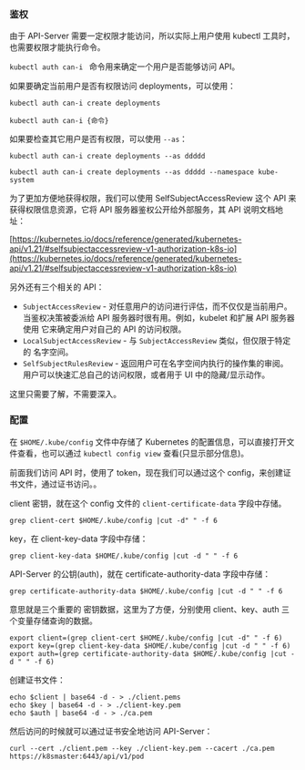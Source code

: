 ### 鉴权

由于 API-Server 需要一定权限才能访问，所以实际上用户使用 kubectl 工具时，也需要权限才能执行命令。

`kubectl auth can-i ` 命令用来确定一个用户是否能够访问 API。

如果要确定当前用户是否有权限访问 deployments，可以使用：

```shell
kubectl auth can-i create deployments
```

```
kubectl auth can-i {命令}
```

如果要检查其它用户是否有权限，可以使用 `--as`：

```
kubectl auth can-i create deployments --as ddddd
```

```
kubectl auth can-i create deployments --as ddddd --namespace kube-system
```



为了更加方便地获得权限，我们可以使用 SelfSubjectAccessReview 这个 API 来获得权限信息资源，它将 API 服务器鉴权公开给外部服务，其 API 说明文档地址：

[https://kubernetes.io/docs/reference/generated/kubernetes-api/v1.21/#selfsubjectaccessreview-v1-authorization-k8s-io](https://kubernetes.io/docs/reference/generated/kubernetes-api/v1.21/#selfsubjectaccessreview-v1-authorization-k8s-io)

另外还有三个相关的 API：

- `SubjectAccessReview` - 对任意用户的访问进行评估，而不仅仅是当前用户。 当鉴权决策被委派给 API 服务器时很有用。例如，kubelet 和扩展 API 服务器使用 它来确定用户对自己的 API 的访问权限。
- `LocalSubjectAccessReview` - 与 `SubjectAccessReview` 类似，但仅限于特定的 名字空间。
- `SelfSubjectRulesReview` - 返回用户可在名字空间内执行的操作集的审阅。 用户可以快速汇总自己的访问权限，或者用于 UI 中的隐藏/显示动作。

这里只需要了解，不需要深入。



### 配置

在 `$HOME/.kube/config` 文件中存储了 Kubernetes 的配置信息，可以直接打开文件查看，也可以通过 `kubectl config view` 查看(只显示部分信息)。

前面我们访问 API 时，使用了 token，现在我们可以通过这个 config，来创建证书文件，通过证书访问。。

client 密钥，就在这个 config 文件的 `client-certificate-data` 字段中存储。

```shell
grep client-cert $HOME/.kube/config |cut -d" " -f 6
```

key，在 client-key-data 字段中存储：

```shell
grep client-key-data $HOME/.kube/config |cut -d " " -f 6
```

API-Server 的公钥(auth)，就在 certificate-authority-data 字段中存储：

```shell
grep certificate-authority-data $HOME/.kube/config |cut -d " " -f 6
```



意思就是三个重要的 密钥数据，这里为了方便，分别使用 client、key、auth 三个变量存储查询的数据。

```shell
export client=(grep client-cert $HOME/.kube/config |cut -d" " -f 6)
export key=(grep client-key-data $HOME/.kube/config |cut -d " " -f 6)
export auth=(grep certificate-authority-data $HOME/.kube/config |cut -d " " -f 6)
```

创建证书文件：

```shell
echo $client | base64 -d - > ./client.pems
echo $key | base64 -d - > ./client-key.pem
echo $auth | base64 -d - > ./ca.pem
```



然后访问的时候就可以通过证书安全地访问 API-Server：

```shell
curl --cert ./client.pem --key ./client-key.pem --cacert ./ca.pem https://k8smaster:6443/api/v1/pod
```

